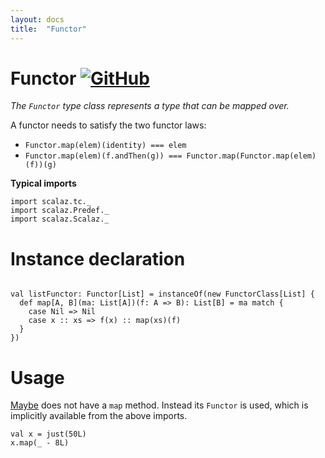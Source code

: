 ```yaml
---
layout: docs
title:  "Functor"
---
```


# Functor [![GitHub](../img/github.png)](https://github.com/scalaz/scalaz/blob/series/8.0.x/base/shared/src/main/scala/scalaz/tc/functor.scala)

*The `Functor` type class represents a type that can be mapped over.*

A functor needs to satisfy the two functor laws:

- `Functor.map(elem)(identity) === elem`
- `Functor.map(elem)(f.andThen(g)) === Functor.map(Functor.map(elem)(f))(g)`

**Typical imports**

```tut:silent
import scalaz.tc._
import scalaz.Predef._
import scalaz.Scalaz._
```

# Instance declaration

```tut

val listFunctor: Functor[List] = instanceOf(new FunctorClass[List] {
  def map[A, B](ma: List[A])(f: A => B): List[B] = ma match {
    case Nil => Nil
    case x :: xs => f(x) :: map(xs)(f)
  }
})
```

# Usage

[Maybe](../data/Maybe.html) does not have a `map` method. Instead its `Functor` is used, which is implicitly available from the above imports.

```tut
val x = just(50L)
x.map(_ - 8L)
```
